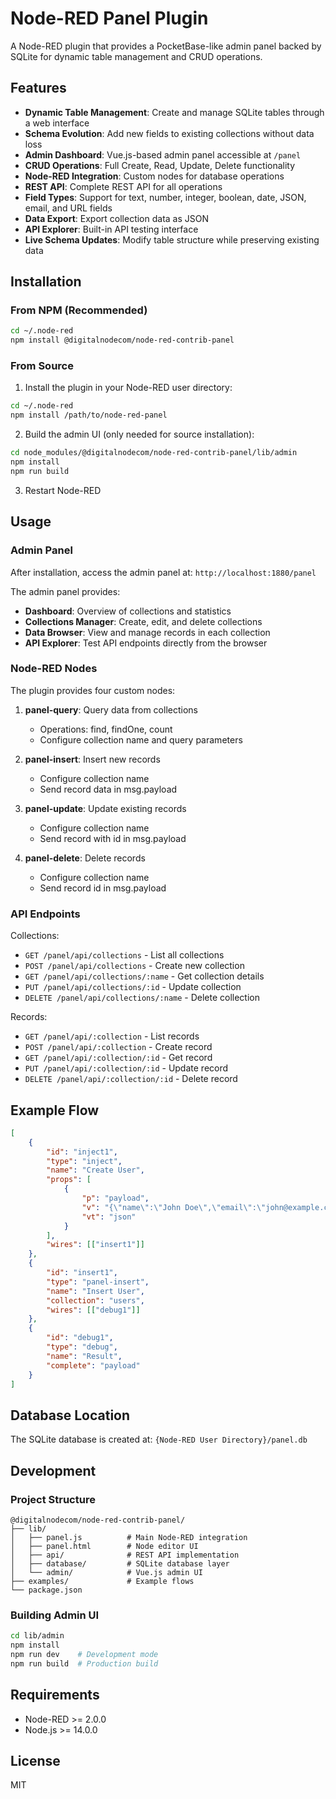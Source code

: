 # Node-RED Panel Plugin

A Node-RED plugin that provides a PocketBase-like admin panel backed by SQLite for dynamic table management and CRUD operations.

## Features

- **Dynamic Table Management**: Create and manage SQLite tables through a web interface
- **Schema Evolution**: Add new fields to existing collections without data loss
- **Admin Dashboard**: Vue.js-based admin panel accessible at `/panel`
- **CRUD Operations**: Full Create, Read, Update, Delete functionality
- **Node-RED Integration**: Custom nodes for database operations
- **REST API**: Complete REST API for all operations
- **Field Types**: Support for text, number, integer, boolean, date, JSON, email, and URL fields
- **Data Export**: Export collection data as JSON
- **API Explorer**: Built-in API testing interface
- **Live Schema Updates**: Modify table structure while preserving existing data

## Installation

### From NPM (Recommended)

```bash
cd ~/.node-red
npm install @digitalnodecom/node-red-contrib-panel
```

### From Source

1. Install the plugin in your Node-RED user directory:
```bash
cd ~/.node-red
npm install /path/to/node-red-panel
```

2. Build the admin UI (only needed for source installation):
```bash
cd node_modules/@digitalnodecom/node-red-contrib-panel/lib/admin
npm install
npm run build
```

3. Restart Node-RED

## Usage

### Admin Panel

After installation, access the admin panel at: `http://localhost:1880/panel`

The admin panel provides:
- **Dashboard**: Overview of collections and statistics
- **Collections Manager**: Create, edit, and delete collections
- **Data Browser**: View and manage records in each collection
- **API Explorer**: Test API endpoints directly from the browser

### Node-RED Nodes

The plugin provides four custom nodes:

1. **panel-query**: Query data from collections
   - Operations: find, findOne, count
   - Configure collection name and query parameters

2. **panel-insert**: Insert new records
   - Configure collection name
   - Send record data in msg.payload

3. **panel-update**: Update existing records
   - Configure collection name
   - Send record with id in msg.payload

4. **panel-delete**: Delete records
   - Configure collection name
   - Send record id in msg.payload

### API Endpoints

Collections:
- `GET /panel/api/collections` - List all collections
- `POST /panel/api/collections` - Create new collection
- `GET /panel/api/collections/:name` - Get collection details
- `PUT /panel/api/collections/:id` - Update collection
- `DELETE /panel/api/collections/:name` - Delete collection

Records:
- `GET /panel/api/:collection` - List records
- `POST /panel/api/:collection` - Create record
- `GET /panel/api/:collection/:id` - Get record
- `PUT /panel/api/:collection/:id` - Update record
- `DELETE /panel/api/:collection/:id` - Delete record

## Example Flow

```json
[
    {
        "id": "inject1",
        "type": "inject",
        "name": "Create User",
        "props": [
            {
                "p": "payload",
                "v": "{\"name\":\"John Doe\",\"email\":\"john@example.com\",\"active\":true}",
                "vt": "json"
            }
        ],
        "wires": [["insert1"]]
    },
    {
        "id": "insert1",
        "type": "panel-insert",
        "name": "Insert User",
        "collection": "users",
        "wires": [["debug1"]]
    },
    {
        "id": "debug1",
        "type": "debug",
        "name": "Result",
        "complete": "payload"
    }
]
```

## Database Location

The SQLite database is created at: `{Node-RED User Directory}/panel.db`

## Development

### Project Structure
```
@digitalnodecom/node-red-contrib-panel/
├── lib/
│   ├── panel.js          # Main Node-RED integration
│   ├── panel.html        # Node editor UI
│   ├── api/              # REST API implementation
│   ├── database/         # SQLite database layer
│   └── admin/            # Vue.js admin UI
├── examples/             # Example flows
└── package.json
```

### Building Admin UI
```bash
cd lib/admin
npm install
npm run dev    # Development mode
npm run build  # Production build
```

## Requirements

- Node-RED >= 2.0.0
- Node.js >= 14.0.0

## License

MIT